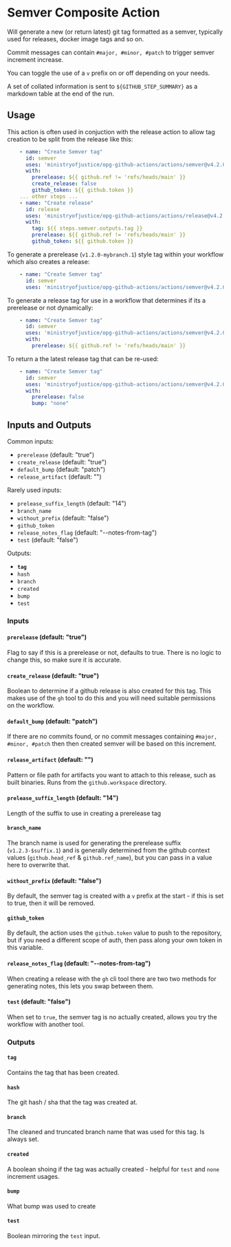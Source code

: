 # Semver Composite Action

Will generate a new (or return latest) git tag formatted as a semver, typically used for releases, docker image tags and so on.

Commit messages can contain `#major, #minor, #patch` to trigger semver increment increase.

You can toggle the use of a `v` prefix on or off depending on your needs.

A set of collated information is sent to `${GITHUB_STEP_SUMMARY}` as a markdown table at the end of the run.

## Usage

This action is often used in conjuction with the release action to allow tag creation to be split from the release like this:

```yaml
    - name: "Create Semver tag"
      id: semver
      uses: 'ministryofjustice/opg-github-actions/actions/semver@v4.2.0'
      with:
        prerelease: ${{ github.ref != 'refs/heads/main' }}
        create_release: false
        github_token: ${{ github.token }}
    ... other steps ...
    - name: "Create release"
      id: release
      uses: 'ministryofjustice/opg-github-actions/actions/release@v4.2.0'
      with:
        tag: ${{ steps.semver.outputs.tag }}
        prerelease: ${{ github.ref != 'refs/heads/main' }}
        github_token: ${{ github.token }}
```


To generate a prerelease (`v1.2.0-mybranch.1`) style tag within your workflow which also creates a release:

```yaml
    - name: "Create Semver tag"
      id: semver
      uses: 'ministryofjustice/opg-github-actions/actions/semver@v4.2.0'
```

To generate a release tag for use in a workflow that determines if its a prerelease or not dynamically:

```yaml
    - name: "Create Semver tag"
      id: semver
      uses: 'ministryofjustice/opg-github-actions/actions/semver@v4.2.0'
      with:
        prerelease: ${{ github.ref != 'refs/heads/main' }}
```

To return a the latest release tag that can be re-used:

```yaml
    - name: "Create Semver tag"
      id: semver
      uses: 'ministryofjustice/opg-github-actions/actions/semver@v4.2.0'
      with:
        prerelease: false
        bump: "none"
```


## Inputs and Outputs

Common inputs:
- `prerelease` (default: "true")
- `create_release` (default: "true")
- `default_bump` (default: "patch")
- `release_artifact` (default: "")

Rarely used inputs:
- `prelease_suffix_length` (default: "14")
- `branch_name`
- `without_prefix` (default: "false")
- `github_token`
- `release_notes_flag` (default: "--notes-from-tag")
- `test` (default: "false")

Outputs:
- **`tag`**
- `hash`
- `branch`
- `created`
- `bump`
- `test`

### Inputs

#### `prerelease` (default: "true")
Flag to say if this is a prerelease or not, defaults to true. There is no logic to change this, so make sure it is accurate.

#### `create_release` (default: "true")
Boolean to determine if a github release is also created for this tag. This makes use of the `gh` tool to do this and you will need suitable permissions on the workflow.

#### `default_bump` (default: "patch")
If there are no commits found, or no commit messages containing `#major, #minor, #patch` then then created semver will be based on this increment.

#### `release_artifact` (default: "")
Pattern or file path for artifacts you want to attach to this release, such as built binaries. Runs from the `github.workspace` directory.

#### `prelease_suffix_length` (default: "14")
Length of the suffix to use in creating a prerelease tag

#### `branch_name`
The branch name is used for generating the prerelease suffix (`v1.2.3-$suffix.1`) and is generally determined from the github context values (`github.head_ref` & `github.ref_name`), but you can pass in a value here to overwrite that.

#### `without_prefix` (default: "false")
By default, the semver tag is created with a `v` prefix at the start - if this is set to true, then it will be removed.

#### `github_token`
By default, the action uses the `github.token` value to push to the repository, but if you need a different scope of auth, then pass along your own token in this variable.

#### `release_notes_flag` (default: "--notes-from-tag")
When creating a release with the `gh` cli tool there are two two methods for generating notes, this lets you swap between them.

#### `test` (default: "false")
When set to `true`, the semver tag is no actually created, allows you try the workflow with another tool.

### Outputs

#### `tag`
Contains the tag that has been created.

#### `hash`
The git hash / sha that the tag was created at.

#### `branch`
The cleaned and truncated branch name that was used for this tag. Is always set.

#### `created`
A boolean shoing if the tag was actually created - helpful for `test` and `none` increment usages.

#### `bump`
What bump was used to create

#### `test`
Boolean mirroring the `test` input.
